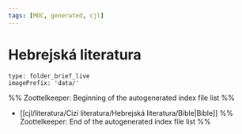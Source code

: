 ```yaml
---
tags: [MOC, generated, cjl]
---
```

# Hebrejská literatura
```ccard
type: folder_brief_live
imagePrefix: 'data/'
```
%% Zoottelkeeper: Beginning of the autogenerated index file list  %%
-  [[cjl/literatura/Cizí literatura/Hebrejská literatura/Bible|Bible]]
%% Zoottelkeeper: End of the autogenerated index file list  %%
